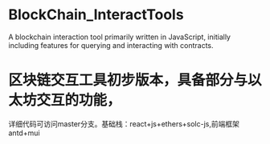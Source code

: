 # BlockChain_InteractTools
A blockchain interaction tool primarily written in JavaScript, initially including features for querying and interacting with contracts.

# 区块链交互工具初步版本，具备部分与以太坊交互的功能，
详细代码可访问master分支。基础栈：react+js+ethers+solc-js,前端框架antd+mui
